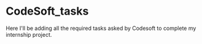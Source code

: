 # CodeSoft_tasks
Here I'll be adding all the required tasks asked by Codesoft to complete my internship project.
